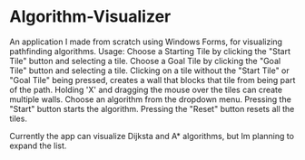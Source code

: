 # Algorithm-Visualizer
An application I made from scratch using Windows Forms, for visualizing pathfinding algorithms. 
Usage:
  Choose a Starting Tile by clicking the "Start Tile" button and selecting a tile.
  Choose a Goal Tile by clicking the "Goal Tile" button and selecting a tile.
  Clicking on a tile without the "Start Tile" or "Goal Tile" being pressed, creates a wall that blocks that tile from being part of the path.
  Holding 'X' and dragging the mouse over the tiles can create multiple walls.
  Choose an algorithm from the dropdown menu.
  Pressing the "Start" button starts the algorithm.
  Pressing the "Reset" button resets all the tiles.
  
Currently the app can visualize Dijksta and A* algorithms, but Im planning to expand the list.

